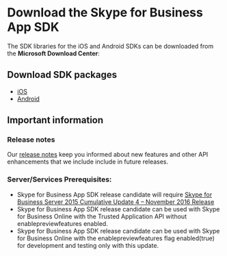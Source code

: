 # Download the Skype for Business App SDK

The SDK libraries for the iOS and Android SDKs can be downloaded from the **Microsoft Download Center**:

## Download SDK packages

- [iOS](https://aka.ms/sfbAppSDKDownload_ios)
- [Android](https://aka.ms/sfbAppSDKDownload_android) 

## Important information

### Release notes

Our [release notes](ReleaseNotes.md) keep you informed about new features and other API enhancements that we include include 
in future releases. 

### Server/Services Prerequisites:

- Skype for Business App SDK release candidate will require [Skype for Business Server 2015 Cumulative Update 4 – November 2016 Release](https://www.microsoft.com/download/details.aspx?id=47690) 
- Skype for Business App SDK release candidate can be used with Skype for Business Online with the Trusted Application API without enablepreviewfeatures enabled.
- Skype for Business App SDK release candidate can be used with Skype for Business Online with the enablepreviewfeatures flag enabled(true) for development and testing only with this update. 
